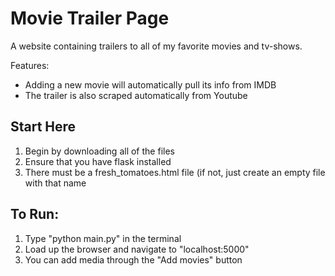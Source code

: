 # Movie Trailer Page

A website containing trailers to all of my favorite movies and tv-shows.

Features:
 * Adding a new movie will automatically pull its info from IMDB
 * The trailer is also scraped automatically from Youtube

## Start Here

1. Begin by downloading all of the files
2. Ensure that you have flask installed
3. There must be a fresh_tomatoes.html file (if not, just create an empty file with that name

## To Run:

1. Type "python main.py" in the terminal
2. Load up the browser and navigate to "localhost:5000"
3. You can add media through the "Add movies" button
